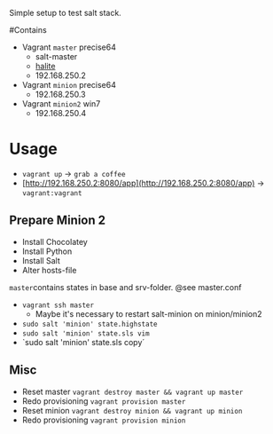 Simple setup to test salt stack.

#Contains
* Vagrant `master` precise64
 	* salt-master
 	* [halite](https://github.com/saltstack/halite)
 	* 192.168.250.2
* Vagrant `minion` precise64
	* 192.168.250.3
* Vagrant `minion2` win7
	* 192.168.250.4


# Usage
* `vagrant up` → `grab a coffee`
* [http://192.168.250.2:8080/app](http://192.168.250.2:8080/app) → `vagrant:vagrant`

## Prepare Minion 2
 * Install Chocolatey
 * Install Python
 * Install Salt
 * Alter hosts-file

`master`contains states in base and srv-folder.
@see master.conf

* `vagrant ssh master`
	* Maybe it's necessary to restart salt-minion on minion/minion2
* `sudo salt 'minion' state.highstate`
* `sudo salt 'minion' state.sls vim`
* `sudo salt 'minion' state.sls copy´


## Misc

* Reset master `vagrant destroy master && vagrant up master`
* Redo provisioning `vagrant provision master`
* Reset minion `vagrant destroy minion && vagrant up minion`
* Redo provisioning `vagrant provision minion`
